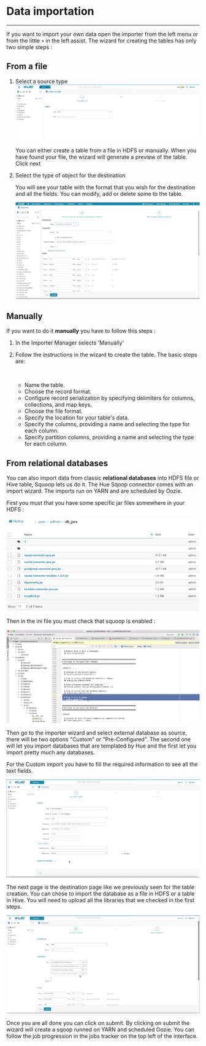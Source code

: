 # Data importation

------

If you want to import your own data open the importer from the left menu or from the little `+` in the left assist. The wizard for creating the tables has only two simple steps :

## From a file

1. Select a source type
   ​
   ![hue-data-import-source](img/hue-data-import-source.jpg)

   You can either create a table from a file in HDFS or manually. When you have found your file, the wizard will generate a preview of the table.
   Click next 

2. Select the type of object for the destination

   You will see your table with the format that you wish for the destination and all the fields. You can modify, add or delete some to the table.

   ![hue-data-import-destination](img/hue-data-import-destination.jpg)

## Manually

If you want to do it **manually** you have to follow this steps :

1. In the Importer Manager selects 'Manually'

2. Follow the instructions in the wizard to create the table. The basic steps are:  

   ​

   - Name the table.
   - Choose the record format.
   - Configure record serialization by specifying delimiters for columns, collections, and map keys.
   - Choose the file format.
   - Specify the location for your table's data.
   - Specify the columns, providing a name and selecting the type for each column.
   - Specify partition columns, providing a name and selecting the type for each column.

## From relational databases

You can also import data from classic **relational databases** into HDFS file or Hive table, Squoop lets us do it. The Hue Sqoop connector comes with an import wizard. The imports run on YARN and are scheduled by Oozie.

First you must that you have some specific jar files somewhere in your HDFS :

![hue-data-import-jar](img/hue-data-import-jar.jpg)

Then in the ini file you must check that squoop is enabled :

![hue-data-import-ini-sqoop](img/hue-data-import-ini-sqoop.jpg)

Then go to the importer wizard and select external database as source, there will be two options "Custom" or "Pre-Configured". The second one will let you import databases that are templated by Hue and the first let you import pretty much any databases.

For the Custom import you have to fill the required information to see all the text fields.

![hue-data-import-textfield](img/hue-data-import-textfield.jpg)

The next page is the destination page like we previously seen for the table creation. You can chose to import the database as a file in HDFS or a table in Hive. You will need to upload all the libraries that we checked in the first steps.

![hue-data-import-final](img/hue-data-import-final.jpg)

Once you are all done you can click on submit. By clicking on submit the wizard will create a sqoop runned on YARN and scheduled Oozie. You can follow the job progression in the jobs tracker on the top left of the interface.